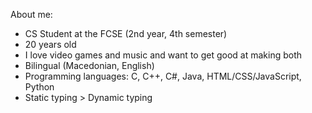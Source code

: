 About me: 
- CS Student at the FCSE (2nd year, 4th semester)
- 20 years old
- I love video games and music and want to get good at making both
- Bilingual (Macedonian, English)
- Programming languages: C, C++, C#, Java, HTML/CSS/JavaScript, Python
- Static typing > Dynamic typing

<!---
BlagojaK03/BlagojaK03 is a ✨ special ✨ repository because its `README.md` (this file) appears on your GitHub profile.
You can click the Preview link to take a look at your changes.
--->
